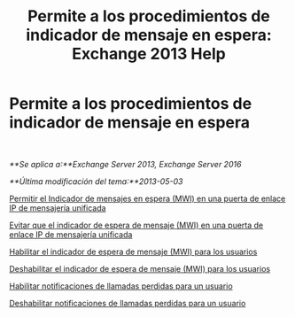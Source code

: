 ﻿---
title: 'Permite a los procedimientos de indicador de mensaje en espera: Exchange 2013 Help'
TOCTitle: Permite a los procedimientos de indicador de mensaje en espera
ms:assetid: 608082bc-015e-45ef-8ebc-f77465080381
ms:mtpsurl: https://technet.microsoft.com/es-es/library/Dn135233(v=EXCHG.150)
ms:contentKeyID: 54652441
ms.date: 05/22/2018
mtps_version: v=EXCHG.150
ms.translationtype: MT
---

# Permite a los procedimientos de indicador de mensaje en espera

 

_**Se aplica a:**Exchange Server 2013, Exchange Server 2016_

_**Última modificación del tema:**2013-05-03_

[Permitir el Indicador de mensajes en espera (MWI) en una puerta de enlace IP de mensajería unificada](allow-message-waiting-indicator-mwi-on-a-um-ip-gateway-exchange-2013-help.md)

[Evitar que el indicador de espera de mensaje (MWI) en una puerta de enlace IP de mensajería unificada](prevent-message-waiting-indicator-mwi-on-a-um-ip-gateway-exchange-2013-help.md)

[Habilitar el indicador de espera de mensaje (MWI) para los usuarios](enable-message-waiting-indicator-mwi-for-users-exchange-2013-help.md)

[Deshabilitar el indicador de espera de mensaje (MWI) para los usuarios](disable-message-waiting-indicator-mwi-for-users-exchange-2013-help.md)

[Habilitar notificaciones de llamadas perdidas para un usuario](enable-missed-call-notifications-for-a-user-exchange-2013-help.md)

[Deshabilitar notificaciones de llamadas perdidas para un usuario](disable-missed-call-notifications-for-a-user-exchange-2013-help.md)

